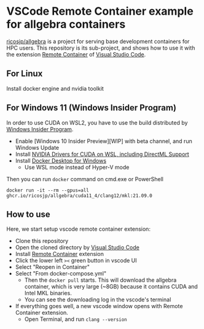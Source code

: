 VSCode Remote Container example for allgebra containers 
=======================================================

[ricosjp/allgebra](https://github.com/ricosjp/allgebra) is a project for serving base development containers for HPC users.
This repository is its sub-project, and shows how to use it with the extension [Remote Container][remote-container] of [Visual Studio Code][vscode].

[remote-container]: https://github.com/microsoft/vscode-dev-containers
[vscode]: https://github.com/microsoft/vscode

For Linux
----------
Install docker engine and nvidia toolkit

For Windows 11 (Windows Insider Program)
----------------------------------------

In order to use CUDA on WSL2, you have to use the build distributed by [Windows Insider Program](https://insider.windows.com/).

- Enable [Windows 10 Insider Preview][WIP] with beta channel, and run Windows Update
- Install [NVIDIA Drivers for CUDA on WSL, including DirectML Support](https://developer.nvidia.com/cuda/wsl/download)
- Install [Docker Desktop for Windows](https://hub.docker.com/editions/community/docker-ce-desktop-windows)
  - Use WSL mode instead of Hyper-V mode

Then you can run `docker` command on cmd.exe or PowerShell

```
docker run -it --rm --gpus=all ghcr.io/ricosjp/allgebra/cuda11_4/clang12/mkl:21.09.0
```

How to use
----------

Here, we start setup vscode remote container extension:

- Clone this repository
- Open the cloned directory by [Visual Studio Code][vscode]
- Install [Remote Container][remote-container] extension
- Click the lower left `><` green button in vscode UI
- Select "Reopen in Container"
- Select "From docker-compose.yml"
  - Then the `docker pull` starts. This will download the allgebra container, which is very large (~8GB) because it contains CUDA and Intel MKL binaries.
  - You can see the downloading log in the vscode's terminal
- If everything goes well, a new vscode window opens with Remote Container extension.
  - Open Terminal, and run `clang --version`